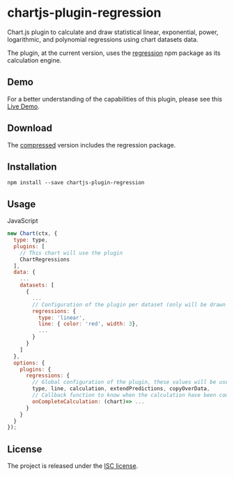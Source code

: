 # chartjs-plugin-regression
Chart.js plugin to calculate and draw statistical linear, exponential, power, 
logarithmic, and polynomial regressions using chart datasets data.

The plugin, at the current version, uses the [regression](https://www.npmjs.com/package/regression)
npm package as its calculation engine.

## Demo
For a better understanding of the capabilities of this plugin, please see this 
[Live Demo](https://pomgui.github.io/chartjs-plugin-regression/demo/).

## Download
The [compressed](https://pomgui.github.io/chartjs-plugin-regression/dist/chartjs-plugin-regression-0.0.3.js)
version includes the regression package.

## Installation

    npm install --save chartjs-plugin-regression

## Usage
JavaScript
```JavaScript
new Chart(ctx, {
  type: type,
  plugins: [
    // This chart will use the plugin
    ChartRegressions
  ],
  data: {
    ...
    datasets: [
      {
        ...
        // Configuration of the plugin per dataset (only will be drawn the datasets with this property) 
        regressions: {
          type: 'linear',
          line: { color: 'red', width: 3},
          ...
        }
      }
    ] 
  },
  options: {
    plugins: {
      regressions: {
        // Global configuration of the plugin, these values will be used unless each dataset defines their own
        type, line, calculation, extendPredictions, copyOverData,
        // Callback function to know when the calculation have been completed for all the datasets.
        onCompleteCalculation: (chart)=> ...
      }
    }
  }
});
```

## License
The project is released under the [ISC license](https://github.com/pomgui/chartjs-plugin-regression/blob/master/LICENSE).
